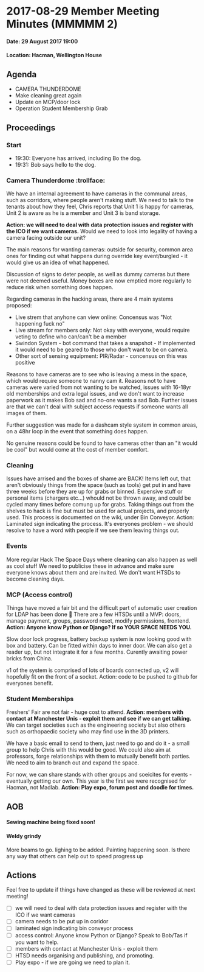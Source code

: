 # 2017-08-29 Member Meeting Minutes (MMMMM 2)

#### Date: 29 August 2017 19:00

#### Location: Hacman, Wellington House

## Agenda
* CAMERA THUNDERDOME
* Make cleaning great again
* Update on MCP/door lock
* Operation Student Membership Grab

## Proceedings
### Start
* 19:30: Everyone has arrived, including Bo the dog.
* 19:31: Bob says hello to the dog.

### Camera Thunderdome :trollface:
We have an internal agreement to have cameras in the communal areas, such as corridors, where people aren't making stuff.
We need to talk to the tenants about how they feel, Chris reports that Unit 1 is happy for cameras, Unit 2 is aware as he is a member and Unit 3 is band storage. 

**Action: we will need to deal with data protection issues and register with the ICO if we want cameras.**
Would we need to look into legality of having a camera facing outside our unit?

The main reasons for wanting cameras: outside for security, common area ones for finding out what happens during override key event/burgled - it would give us an idea of what happened.

Discussion of signs to deter people, as well as dummy cameras but there were not deemed useful.
Money boxes are now emptied more regularly to reduce risk when something does happen.

Regarding cameras in the hacking areas, there are 4 main systems proposed:
* Live strem that anyhone can view online: Concensus was "Not happening fuck no"
* Live stream for members only: Not okay with everyone, would require veting to define who can/can't be a member
* Swindon System - bot command that takes a snapshot - If implemented it would need to be geared to those who don't want to be on camera.
* Other sort of sensing equipment: PIR/Radar - concensus on this was positive

Reasons to have cameras are to see who is leaving a mess in the space, which would require someone to nanny cam it. 
Reasons not to have cameras were varied from not wanting to be watched, issues with 16-18yr old memberships and extra legal issues, and we don't want to increase paperwork as it makes Bob sad and no-one wants a sad Bob.
Further issues are that we can't deal with subject access requests if someone wants all images of them.

Further suggestion was made for a dashcam style system in common areas, on a 48hr loop in the event that something does happen.

No genuine reasons could be found to have cameras other than an "it would be cool" but would come at the cost of member comfort. 

### Cleaning
Issues have arrised and the boxes of shame are BACK!
Items left out, that aren't obviously things from the space (such as tools) get put in and have three weeks before they are up for grabs or binned.
Expensive stuff or personal items (chargers etc...) whould not be thrown away, and could be cycled many times before comung up for grabs.
Taking things out from the shelves to hack is fine but must be used for actual projects, and properly used. 
This process is documented on the wiki, under Bin Conveyor. 
Action: Laminated sign indicating the process.
It's everyones problem - we should resolve to have a word with people if we see them leaving things out. 

### Events
More regular Hack The Space Days where cleaning can also happen as well as cool stuff
We need to publicise these in advance and make sure everyone knows about them and are invited.
We don't want HTSDs to become cleaning days.

### MCP (Access control)
Things have moved a fair bit and the difficult part of automatic user creation for LDAP has been done :tada:
There are a few HTSDs until a MVP: doors, manage payment, groups, password reset, modify permissions, frontend.
**Action: Anyone know Python or Django? If so YOUR SPACE NEEDS YOU.**

Slow door lock progress, battery backup system is now looking good with box and battery. Can be fitted within days to inner door. We can also get a reader up, but not integrate it for a few months.
Curently awaiting power bricks from China. 

v1 of the system is comprised of lots of boards connected up, v2 will hopefully fit on the front of a socket.
Action: code to be pushed to github for everyones benefit.


### Student Memberships
Freshers' Fair are not fair - huge cost to attend.
**Action: members with contact at Manchester Unis - exploit them and see if we can get talking.**
We can target societies such as the engineering society but also others such as orthopaedic society who may find use in the 3D printers.

We have a basic email to send to them, just need to go and do it - a small group to help Chris with this would be good. 
We could also aim at professors, forge relationships with them to mutually benefit both parties. 
We need to aim to branch out and expand the space.

For now, we can share stands with other groups and soeicites for events - eventually getting our own. 
This year is the first we were recognised for Hacman, not Madlab.
**Action: Play expo, forum post and doodle for times.**

## AOB
#### Sewing machine being fixed soon!

#### Weldy grindy
More beams to go. lighing to be added. Painting happening soon. 
Is there any way that others can help out to speed progress up

## Actions
Feel free to update if things have changed as these will be reviewed at next meeting!

* [ ] we will need to deal with data protection issues and register with the ICO if we want cameras
* [ ] camera needs to be put up in coridor
* [ ] laminated sign indicating bin conveyor process
* [ ] access control: Anyone know Python or Django? Speak to Bob/Tas if you want to help.
* [ ] members with contact at Manchester Unis - exploit them
* [ ] HTSD needs organising and publishing, and promoting.
* [ ] Play expo - if we are going we need to plan it.

